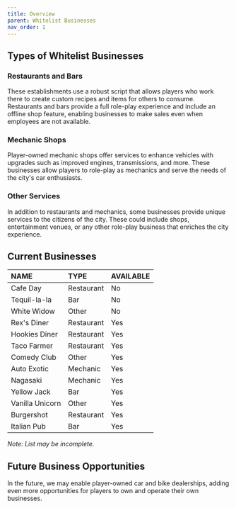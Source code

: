 ```yaml
---
title: Overview
parent: Whitelist Businesses
nav_order: 1
---
```


## Types of Whitelist Businesses

### Restaurants and Bars
These establishments use a robust script that allows players who work there to create custom recipes and items for others to consume. Restaurants and bars provide a full role-play experience and include an offline shop feature, enabling businesses to make sales even when employees are not available.

### Mechanic Shops
Player-owned mechanic shops offer services to enhance vehicles with upgrades such as improved engines, transmissions, and more. These businesses allow players to role-play as mechanics and serve the needs of the city's car enthusiasts.

### Other Services
In addition to restaurants and mechanics, some businesses provide unique services to the citizens of the city. These could include shops, entertainment venues, or any other role-play business that enriches the city experience.

## Current Businesses

| **NAME**       | **TYPE**       | **AVAILABLE** |
|:---------------|:---------------|:----------|
| Cafe Day       | Restaurant     | No        |
| Tequil-la-la   | Bar            | No        |
| White Widow    | Other          | No        |
| Rex's Diner    | Restaurant     | Yes       |
| Hookies Diner  | Restaurant     | Yes       |
| Taco Farmer    | Restaurant     | Yes       |
| Comedy Club    | Other          | Yes       |
| Auto Exotic    | Mechanic       | Yes       |
| Nagasaki       | Mechanic       | Yes       |
| Yellow Jack    | Bar            | Yes       |
| Vanilla Unicorn| Other          | Yes       |
| Burgershot     | Restaurant     | Yes       |
| Italian Pub    | Bar            | Yes       |

*Note: List may be incomplete.*

## Future Business Opportunities

In the future, we may enable player-owned car and bike dealerships, adding even more opportunities for players to own and operate their own businesses.
